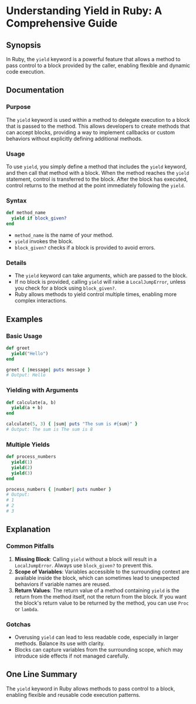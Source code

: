 <!--
Meta Description: # Understanding Yield in Ruby: A Comprehensive Guide ## Synopsis In Ruby, the `yield` keyword is a powerful feature that allows a method to pass contr...
Meta Keywords: yield, block, method, ruby, can
-->

# Understanding Yield in Ruby: A Comprehensive Guide

## Synopsis
In Ruby, the `yield` keyword is a powerful feature that allows a method to pass control to a block provided by the caller, enabling flexible and dynamic code execution.

## Documentation
### Purpose
The `yield` keyword is used within a method to delegate execution to a block that is passed to the method. This allows developers to create methods that can accept blocks, providing a way to implement callbacks or custom behaviors without explicitly defining additional methods.

### Usage
To use `yield`, you simply define a method that includes the `yield` keyword, and then call that method with a block. When the method reaches the `yield` statement, control is transferred to the block. After the block has executed, control returns to the method at the point immediately following the `yield`.

### Syntax
```ruby
def method_name
  yield if block_given?
end
```

- `method_name` is the name of your method.
- `yield` invokes the block.
- `block_given?` checks if a block is provided to avoid errors.

### Details
- The `yield` keyword can take arguments, which are passed to the block.
- If no block is provided, calling `yield` will raise a `LocalJumpError`, unless you check for a block using `block_given?`.
- Ruby allows methods to yield control multiple times, enabling more complex interactions.

## Examples
### Basic Usage
```ruby
def greet
  yield("Hello")
end

greet { |message| puts message } 
# Output: Hello
```

### Yielding with Arguments
```ruby
def calculate(a, b)
  yield(a + b)
end

calculate(5, 3) { |sum| puts "The sum is #{sum}" }
# Output: The sum is The sum is 8
```

### Multiple Yields
```ruby
def process_numbers
  yield(1)
  yield(2)
  yield(3)
end

process_numbers { |number| puts number }
# Output: 
# 1
# 2
# 3
```

## Explanation
### Common Pitfalls
1. **Missing Block**: Calling `yield` without a block will result in a `LocalJumpError`. Always use `block_given?` to prevent this.
2. **Scope of Variables**: Variables accessible to the surrounding context are available inside the block, which can sometimes lead to unexpected behaviors if variable names are reused.
3. **Return Values**: The return value of a method containing `yield` is the return from the method itself, not the return from the block. If you want the block's return value to be returned by the method, you can use `Proc` or `lambda`.

### Gotchas
- Overusing `yield` can lead to less readable code, especially in larger methods. Balance its use with clarity.
- Blocks can capture variables from the surrounding scope, which may introduce side effects if not managed carefully.

## One Line Summary
The `yield` keyword in Ruby allows methods to pass control to a block, enabling flexible and reusable code execution patterns.